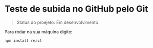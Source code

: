 <h1> Teste de subida no GitHub pelo Git </h1> 

> Status do proejeto: Em desenvolvimento

Para rodar na sua máquina digite: 

```
npm install react 
```
